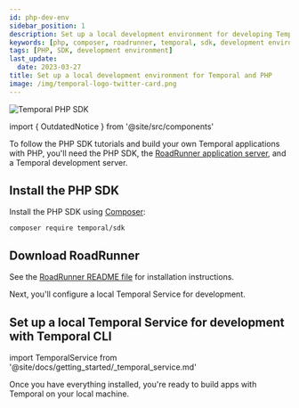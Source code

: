 ```yaml
---
id: php-dev-env
sidebar_position: 1
description: Set up a local development environment for developing Temporal applications using the TypeScript programming language.
keywords: [php, composer, roadrunner, temporal, sdk, development environment]
tags: [PHP, SDK, development environment]
last_update:
  date: 2023-03-27
title: Set up a local development environment for Temporal and PHP
image: /img/temporal-logo-twitter-card.png
---
```


![Temporal PHP SDK](/img/sdk_banners/banner_php.png)

import { OutdatedNotice } from '@site/src/components'

<OutdatedNotice />

To follow the PHP SDK tutorials and build your own Temporal applications with PHP, you'll need the PHP SDK, the [RoadRunner application server](https://github.com/roadrunner-server/roadrunner), and a Temporal development server.

## Install the PHP SDK

Install the PHP SDK using [Composer](https://getcomposer.org/):

```command
composer require temporal/sdk
```

## Download RoadRunner

See the [RoadRunner README file](https://github.com/roadrunner-server/roadrunner) for installation instructions.


Next, you'll configure a local Temporal Service for development.

## Set up a local Temporal Service for development with Temporal CLI

import TemporalService from '@site/docs/getting_started/_temporal_service.md'

<TemporalService />

Once you have everything installed, you're ready to build apps with Temporal on your local machine.
